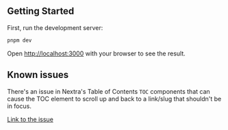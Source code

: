 ## Getting Started

First, run the development server:

```bash
pnpm dev
```

Open [http://localhost:3000](http://localhost:3000) with your browser to see the result.

## Known issues

There's an issue in Nextra's Table of Contents `TOC` components that can cause the TOC element to scroll up and back to a link/slug that shouldn't be in focus.

[Link to the issue](https://github.com/shuding/nextra/issues/2020)